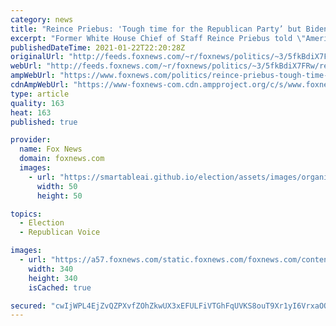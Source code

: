 ```yaml
---
category: news
title: "Reince Priebus: 'Tough time for the Republican Party’ but Biden's actions easy to unite against"
excerpt: "Former White House Chief of Staff Reince Priebus told \"America’s Newsroom\" Friday that it’s a \"tough time for the Republican Party\" since President Biden was sworn in, but Biden's actions may make it easier for the party to unite. "
publishedDateTime: 2021-01-22T22:20:28Z
originalUrl: "http://feeds.foxnews.com/~r/foxnews/politics/~3/5fkBdiX7FRw/reince-priebus-tough-time-republican-party"
webUrl: "http://feeds.foxnews.com/~r/foxnews/politics/~3/5fkBdiX7FRw/reince-priebus-tough-time-republican-party"
ampWebUrl: "https://www.foxnews.com/politics/reince-priebus-tough-time-republican-party.amp"
cdnAmpWebUrl: "https://www-foxnews-com.cdn.ampproject.org/c/s/www.foxnews.com/politics/reince-priebus-tough-time-republican-party.amp"
type: article
quality: 163
heat: 163
published: true

provider:
  name: Fox News
  domain: foxnews.com
  images:
    - url: "https://smartableai.github.io/election/assets/images/organizations/foxnews.com-50x50.jpg"
      width: 50
      height: 50

topics:
  - Election
  - Republican Voice

images:
  - url: "https://a57.foxnews.com/static.foxnews.com/foxnews.com/content/uploads/2021/01/340/340/FOX-headshot-2-1.jpg?ve=1&tl=1"
    width: 340
    height: 340
    isCached: true

secured: "cwIjWPL4EjZvQZPXvfZOhZkwUX3xEFULFiVTGhFqUVKS8ouT9Xr1yI6VrxaOQaqxqeRFtwqJSowJj/rhvf6aqxESJW4e5IRMkLdj5J2DTyaQbWwkqutUsVV0EcHRmpsf+QPch2I0S65+2h3okdOCJ9eys0xX7DQsYNxlFTPIGmfYaFuS2YlmAjxBQDYzi0myQBHkA9CFLPCGSQ5KUEcYfrmFfZmq3qGtgHhtS7FsY7PSw+6gJBXsLYBmgto9cZ9rsABJzlrNBIQbVb8uxIDR5IRr3Alcs8AjXXUS6n0dpWCnG7XvUPCZ/HuTGBGo5PIDNzqQu4ZPUpdwppwlFvviiavJQIjDP3qhoI1k7WP4P7E=;Ups02tPjv9keWTAXCvQdPg=="
---
```



